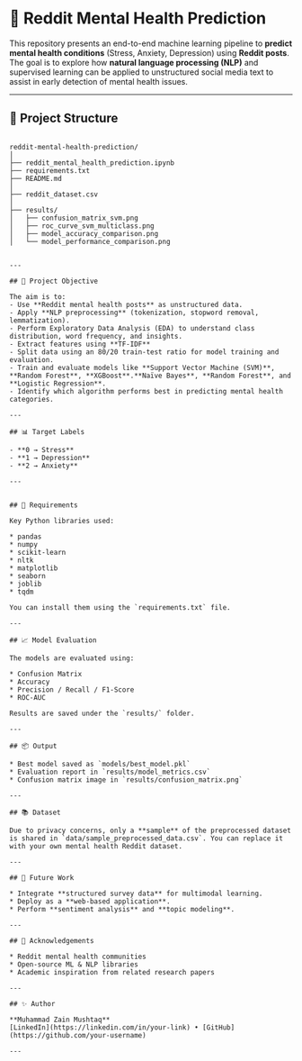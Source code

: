 
# 🧠 Reddit Mental Health Prediction

This repository presents an end-to-end machine learning pipeline to **predict mental health conditions** (Stress, Anxiety, Depression) using **Reddit posts**. The goal is to explore how **natural language processing (NLP)** and supervised learning can be applied to unstructured social media text to assist in early detection of mental health issues.

---

## 📁 Project Structure

```

reddit-mental-health-prediction/
│
├── reddit_mental_health_prediction.ipynb
├── requirements.txt
├── README.md
│
├── reddit_dataset.csv
│
├── results/
│   ├── confusion_matrix_svm.png
│   ├── roc_curve_svm_multiclass.png
│   ├── model_accuracy_comparison.png
│   └── model_performance_comparison.png


---

## 🎯 Project Objective

The aim is to:
- Use **Reddit mental health posts** as unstructured data.
- Apply **NLP preprocessing** (tokenization, stopword removal, lemmatization).
- Perform Exploratory Data Analysis (EDA) to understand class distribution, word frequency, and insights.
- Extract features using **TF-IDF**
- Split data using an 80/20 train-test ratio for model training and evaluation.
- Train and evaluate models like **Support Vector Machine (SVM)**, **Random Forest**, **XGBoost**.**Naïve Bayes**, **Random Forest**, and **Logistic Regression**.
- Identify which algorithm performs best in predicting mental health categories.

---

## 📊 Target Labels

- **0 → Stress**
- **1 → Depression**
- **2 → Anxiety**

---


## 📌 Requirements

Key Python libraries used:

* pandas
* numpy
* scikit-learn
* nltk
* matplotlib
* seaborn
* joblib
* tqdm

You can install them using the `requirements.txt` file.

---

## 📈 Model Evaluation

The models are evaluated using:

* Confusion Matrix
* Accuracy
* Precision / Recall / F1-Score
* ROC-AUC

Results are saved under the `results/` folder.

---

## 📦 Output

* Best model saved as `models/best_model.pkl`
* Evaluation report in `results/model_metrics.csv`
* Confusion matrix image in `results/confusion_matrix.png`

---

## 📚 Dataset

Due to privacy concerns, only a **sample** of the preprocessed dataset is shared in `data/sample_preprocessed_data.csv`. You can replace it with your own mental health Reddit dataset.

---

## 🚀 Future Work

* Integrate **structured survey data** for multimodal learning.
* Deploy as a **web-based application**.
* Perform **sentiment analysis** and **topic modeling**.

---

## 🙌 Acknowledgements

* Reddit mental health communities
* Open-source ML & NLP libraries
* Academic inspiration from related research papers

---

## ✨ Author

**Muhammad Zain Mushtaq**
[LinkedIn](https://linkedin.com/in/your-link) • [GitHub](https://github.com/your-username)

---

